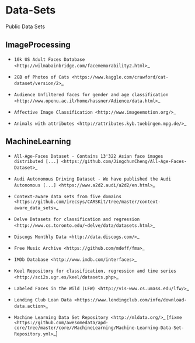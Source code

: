 # Data-Sets
Public Data Sets

ImageProcessing
---------------
        
*  `10k US Adult Faces Database <http://wilmabainbridge.com/facememorability2.html>`_
        
*  `2GB of Photos of Cats <https://www.kaggle.com/crawford/cat-dataset/version/2>`_
        
*  `Audience Unfiltered faces for gender and age classification <http://www.openu.ac.il/home/hassner/Adience/data.html>`_
        
*  `Affective Image Classification <http://www.imageemotion.org/>`_
        
*  `Animals with attributes <http://attributes.kyb.tuebingen.mpg.de/>`_

MachineLearning
---------------
        
* `All-Age-Faces Dataset - Contains 13'322 Asian face images distributed [...] <https://github.com/JingchunCheng/All-Age-Faces-Dataset>`_
        
* `Audi Autonomous Driving Dataset - We have published the Audi Autonomous [...] <https://www.a2d2.audi/a2d2/en.html>`_
        
* `Context-aware data sets from five domains <https://github.com/irecsys/CARSKit/tree/master/context-aware_data_sets>`_
        
* `Delve Datasets for classification and regression <http://www.cs.toronto.edu/~delve/data/datasets.html>`_
        
* `Discogs Monthly Data <http://data.discogs.com/>`_
        
* `Free Music Archive <https://github.com/mdeff/fma>`_
        
* `IMDb Database <http://www.imdb.com/interfaces>`_
        
* `Keel Repository for classification, regression and time series <http://sci2s.ugr.es/keel/datasets.php>`_
        
*  `Labeled Faces in the Wild (LFW) <http://vis-www.cs.umass.edu/lfw/>`_
        
*  `Lending Club Loan Data <https://www.lendingclub.com/info/download-data.action>`_
        
*  `Machine Learning Data Set Repository <http://mldata.org/>`_ [`fixme <https://github.com/awesomedata/apd-core/tree/master/core//MachineLearning/Machine-Learning-Data-Set-Repository.yml>`_]
        

